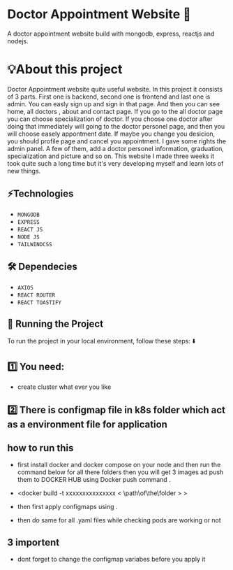 # Doctor Appointment Website 🥼
A doctor appointment website build with mongodb, express, reactjs and nodejs.

# 💡About this project 
Doctor Appointment website quite useful website. In this project it consists of 3 parts. First one is backend, second one is frontend and last one is admin. You can easly sign up and sign in that page. And then you can see home, all doctors , about and contact page. If you go to the all doctor page you can choose specialization of doctor. If you choose one doctor after doing that immediately will going to the doctor personel page, and then you will choose easely appontment date. If maybe you change you desicion, you should profile page and cancel you appointment. I gave some rights the admin panel. A few of them, add a doctor personel information, graduation, specialization and picture and so on. This website I made three weeks it took quite such a long time but it's very developing myself and learn lots of new things.

## ⚡Technologies
* `MONGODB`
* `EXPRESS`
* `REACT JS`
* `NODE JS`
* `TAILWINDCSS`

## 🛠 Dependecies
* `AXIOS`
* `REACT ROUTER`
* `REACT TOASTIFY`

## 🚦 Running the Project

To run the project in your local environment, follow these steps: ⬇️

## 1️⃣ You need: 
- create cluster what ever you like 

## 2️⃣ There is configmap file in k8s folder which act as a environment file for application

## how to run this 
- first install docker and docker compose on your node and then run the command below for all there folders then you will get 3 images ad push them to DOCKER HUB using Docker push command .
- <docker build -t xxxxxxxxxxxxxxx < \path\of\the\folder > >

- then first apply configmaps using <kubectl apply comfigmap.yaml>.
- then do same for all .yaml files while checking pods are working or not 

## 3 importent 
- dont forget to change the configmap variabes before you apply it
  

